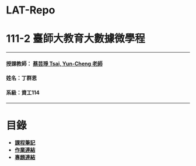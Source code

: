 # LAT-Repo
# 111-2 臺師大教育大數據微學程
***
 #### 授課教師： [蔡芸琤 Tsai, Yun-Cheng 老師](https://github.com/pecu?tab=repositories)
 #### 姓名：丁群恩
 #### 系級：資工114
***
# 目錄  

+ [**課程筆記**]()
+ [**作業連結**]()
+ [**專題連結**]()
